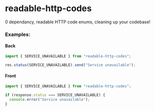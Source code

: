 # readable-http-codes

0 dependancy, readable HTTP code enums, cleaning up your codebase!

### Examples:

#### Back

```typescript
import { SERVICE_UNAVAILABLE } from "readable-http-codes";

res.status(SERVICE_UNAVAILABLE).send("Service unavailable");
```

#### Front

```typescript
import { SERVICE_UNAVAILABLE } from "readable-http-codes";

if (response.status === SERVICE_UNAVAILABLE) {
  console.error("Service unavailable");
}
```

